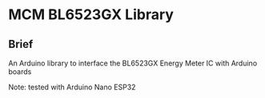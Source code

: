 # MCM BL6523GX Library

## Brief
An Arduino library to interface the BL6523GX Energy Meter IC with Arduino boards

Note: tested with Arduino Nano ESP32


